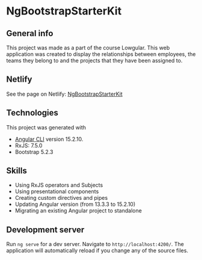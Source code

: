 # NgBootstrapStarterKit

## General info

This project was made as a part of the course Lowgular. 
This web application was created to display the relationships between employees, the teams they belong to and the projects that they have been assigned to.

## Netlify

See the page on Netlify: [NgBootstrapStarterKit](https://glistening-cuchufli-cfe64c.netlify.app/)

## Technologies

This project was generated with 
* [Angular CLI](https://github.com/angular/angular-cli) version 15.2.10.
* RxJS: 7.5.0 
* Bootstrap 5.2.3

## Skills

* Using RxJS operators and Subjects
* Using presentational components
* Creating custom directives and pipes 
* Updating Angular version (from 13.3.3 to 15.2.10)
* Migrating an existing Angular project to standalone

## Development server

Run `ng serve` for a dev server. Navigate to `http://localhost:4200/`. The application will automatically reload if you change any of the source files.

